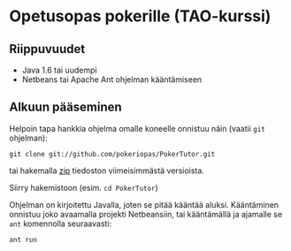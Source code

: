 # Opetusopas pokerille (TAO-kurssi)

## Riippuvuudet
* Java 1.6 tai uudempi
* Netbeans tai Apache Ant ohjelman kääntämiseen

## Alkuun pääseminen
Helpoin tapa hankkia ohjelma omalle koneelle onnistuu näin (vaatii `git`
ohjelman):

	git clone git://github.com/pokeriopas/PokerTutor.git

tai hakemalla [zip](https://github.com/pokeriopas/PokerTutor/zipball/master)
tiedoston viimeisimmästä versioista.

Siirry hakemistoon (esim. `cd PokerTutor`)

Ohjelman on kirjoitettu Javalla, joten se pitää kääntää aluksi. Kääntäminen
onnistuu joko avaamalla projekti Netbeansiin, tai kääntämällä ja ajamalle se
`ant` komennolla seuraavasti:

	ant run

